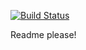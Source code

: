 [![Build Status](http://localhost:8080/api/badges/Metalblueberry/drone-test/status.svg)](http://localhost:8080/Metalblueberry/drone-test)

Readme please!